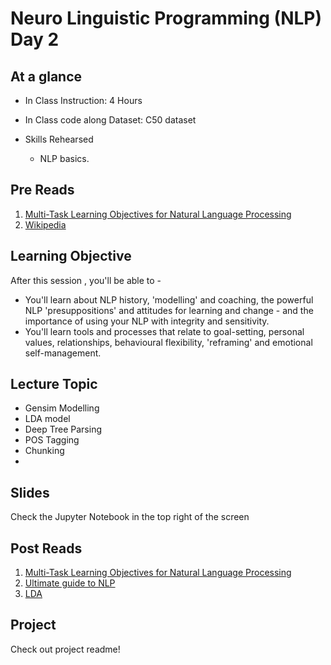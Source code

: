 # Neuro Linguistic Programming (NLP) Day 2 

## At a glance
* In Class Instruction: 4 Hours
* In Class code along Dataset: C50 dataset

* Skills Rehearsed
  * NLP basics.


## Pre Reads
1. [Multi-Task Learning Objectives for Natural Language Processing](http://ruder.io/multi-task-learning-nlp/)
2. [Wikipedia](https://en.wikipedia.org/wiki/Neuro-linguistic_programming)


## Learning Objective

After this session , you'll be able to -
- You'll learn about NLP history, 'modelling' and coaching, the powerful NLP 'presuppositions' and attitudes for learning and change - and the importance of using your NLP with integrity and sensitivity. 
- You'll learn tools and processes that relate to goal-setting, personal values, relationships, behavioural flexibility, 'reframing' and emotional self-management.

## Lecture Topic

- Gensim Modelling
- LDA model
- Deep Tree Parsing
- POS Tagging
- Chunking
- 

## Slides
Check the Jupyter Notebook in the top right of the screen


## Post Reads

1. [Multi-Task Learning Objectives for Natural Language Processing](https://www.analyticsvidhya.com/blog/tag/nlp/)
2. [Ultimate guide to NLP](https://www.analyticsvidhya.com/blog/2017/01/ultimate-guide-to-understand-implement-natural-language-processing-codes-in-python/)
3. [LDA](https://en.wikipedia.org/wiki/Latent_Dirichlet_allocation)

## Project
Check out project readme!
